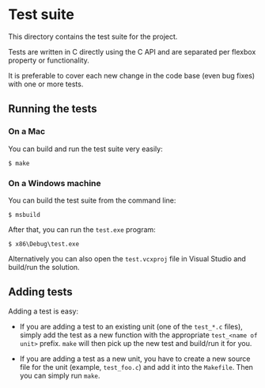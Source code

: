 # Test suite

This directory contains the test suite for the project.

Tests are written in C directly using the C API and are separated per flexbox property or functionality.

It is preferable to cover each new change in the code base (even bug fixes) with one or more tests.

## Running the tests

### On a Mac

You can build and run the test suite very easily:

```
$ make
```

### On a Windows machine

You can build the test suite from the command line:

```
$ msbuild
```

After that, you can run the `test.exe` program:

```
$ x86\Debug\test.exe
```

Alternatively you can also open the `test.vcxproj` file in Visual Studio and build/run the solution.

## Adding tests

Adding a test is easy:

- If you are adding a test to an existing unit (one of the `test_*.c` files), simply add the test as a new function with the appropriate `test_<name of unit>` prefix. `make` will then pick up the new test and build/run it for you.

- If you are adding a test as a new unit, you have to create a new source file for the unit (example, `test_foo.c`) and add it into the `Makefile`. Then you can simply run `make`.
